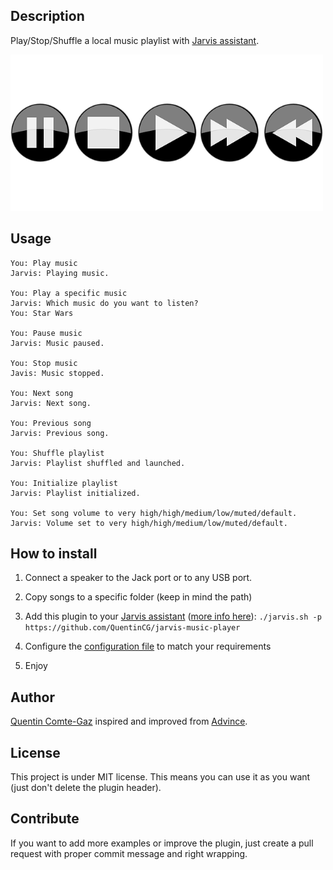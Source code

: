## Description
Play/Stop/Shuffle a local music playlist with <a target="_blank" href="http://domotiquefacile.fr/jarvis/">Jarvis assistant</a>.


<img src="https://raw.githubusercontent.com/QuentinCG/jarvis-music-player/master/presentation.png" width="500">


## Usage
```
You: Play music
Jarvis: Playing music.

You: Play a specific music
Jarvis: Which music do you want to listen?
You: Star Wars

You: Pause music
Jarvis: Music paused.

You: Stop music
Javis: Music stopped.

You: Next song
Jarvis: Next song.

You: Previous song
Jarvis: Previous song.

You: Shuffle playlist
Jarvis: Playlist shuffled and launched.

You: Initialize playlist
Jarvis: Playlist initialized.

You: Set song volume to very high/high/medium/low/muted/default.
Jarvis: Volume set to very high/high/medium/low/muted/default.
```


## How to install

1) Connect a speaker to the Jack port or to any USB port.

2) Copy songs to a specific folder (keep in mind the path)

3) Add this plugin to your <a target="_blank" href="http://domotiquefacile.fr/jarvis/">Jarvis assistant</a> (<a target="_blank" href="http://domotiquefacile.fr/jarvis/content/plugins">more info here</a>): ```./jarvis.sh -p https://github.com/QuentinCG/jarvis-music-player```

4) Configure the <a target="_blank" href="https://github.com/QuentinCG/jarvis-music-player/blob/master/config.sh">configuration file</a> to match your requirements

5) Enjoy


## Author
[Quentin Comte-Gaz](http://quentin.comte-gaz.com/) inspired and improved from [Advince](https://github.com/advince/jarvis-music-player).


## License

This project is under MIT license. This means you can use it as you want (just don't delete the plugin header).


## Contribute

If you want to add more examples or improve the plugin, just create a pull request with proper commit message and right wrapping.
